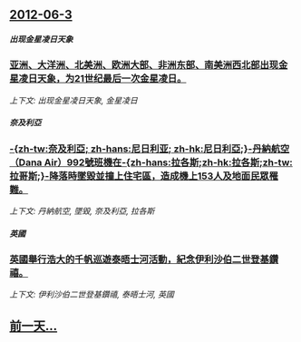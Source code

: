 ## [2012-06-3](/news/2012/06/3/index.md)

##### 出现金星凌日天象
### [ 亚洲、大洋洲、北美洲、欧洲大部、非洲东部、南美洲西北部出现金星凌日天象，为21世纪最后一次金星凌日。](/news/2012/06/3/亚洲-大洋洲-北美洲-欧洲大部-非洲东部-南美洲西北部出现金星凌日天象-为21世纪最后一次金星凌日.md)
_上下文: 出现金星凌日天象, 金星凌日_

##### 奈及利亞
### [ -{zh-tw:奈及利亞; zh-hans:尼日利亚; zh-hk:尼日利亞;}-丹納航空（Dana Air）992號班機在-{zh-hans:拉各斯;zh-hk:拉各斯;zh-tw:拉哥斯;}-降落時墜毀並撞上住宅區，造成機上153人及地面民眾罹難。 ](/news/2012/06/3/zh-tw-奈及利亞-zh-hans-尼日利亚-zh-hk-尼日利亞-丹納航空-Dana-Air-992號.md)
_上下文: 丹納航空, 墜毀, 奈及利亞, 拉各斯_

##### 英國
### [ 英國舉行浩大的千帆巡遊泰晤士河活動，紀念伊利沙伯二世登基鑽禧。 ](/news/2012/06/3/英國舉行浩大的千帆巡遊泰晤士河活動-紀念伊利沙伯二世登基鑽禧.md)
_上下文: 伊利沙伯二世登基鑽禧, 泰晤士河, 英國_

## [前一天...](/news/2012/06/2/index.md)

